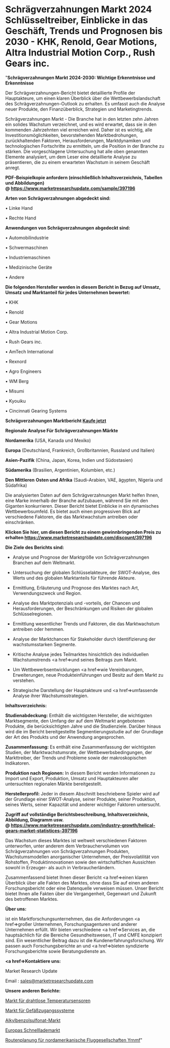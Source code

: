 # Schrägverzahnungen Markt 2024 Schlüsseltreiber, Einblicke in das Geschäft, Trends und Prognosen bis 2030 - KHK, Renold, Gear Motions, Altra Industrial Motion Corp., Rush Gears inc.

"<strong>Schrägverzahnungen Markt 2024-2030: Wichtige Erkenntnisse und Erkenntnisse</strong>

Der Schrägverzahnungen-Bericht bietet detaillierte Profile der Hauptakteure, um einen klaren Überblick über die Wettbewerbslandschaft des Schrägverzahnungen-Outlook zu erhalten. Es umfasst auch die Analyse neuer Produkte, den Finanzüberblick, Strategien und Marketingtrends.

Schrägverzahnungen Markt - Die Branche hat in den letzten zehn Jahren ein solides Wachstum verzeichnet, und es wird erwartet, dass sie in den kommenden Jahrzehnten viel erreichen wird. Daher ist es wichtig, alle Investitionsmöglichkeiten, bevorstehenden Marktbedrohungen, zurückhaltenden Faktoren, Herausforderungen, Marktdynamiken und technologischen Fortschritte zu ermitteln, um die Position in der Branche zu stärken. Die vorgeschlagene Untersuchung hat alle oben genannten Elemente analysiert, um dem Leser eine detaillierte Analyse zu präsentieren, die zu einem erwarteten Wachstum in seinem Geschäft anregt.

<strong><b>PDF-Beispielkopie anfordern (einschließlich Inhaltsverzeichnis, Tabellen und Abbildungen) @ </b></strong><strong><a href=https://www.marketresearchupdate.com/sample/397196><strong>https://www.marketresearchupdate.com/sample/397196</u></a></strong></strong>

<strong>Arten von Schrägverzahnungen abgedeckt sind:</strong>

• Linke Hand

• Rechte Hand

<strong>Anwendungen von Schrägverzahnungen abgedeckt sind:</strong>

• Automobilindustrie

• Schwermaschinen

• Industriemaschinen

• Medizinische Geräte

• Andere

<strong>Die folgenden Hersteller werden in diesem Bericht in Bezug auf Umsatz, Umsatz und Marktanteil für jedes Unternehmen bewertet:</strong>

• KHK

• Renold

• Gear Motions

• Altra Industrial Motion Corp.

• Rush Gears inc.

• AmTech International

• Rexnord

• Agro Engineers

• WM Berg

• Misumi

• Kyouiku

• Cincinnati Gearing Systems

<strong>Schrägverzahnungen Marktbericht <a href=https://www.marketresearchupdate.com/buynow/397196>Kaufe jetzt</a></strong>

<strong>Regionale Analyse Für Schrägverzahnungen Märkte</strong>

<strong>Nordamerika</strong> (USA, Kanada und Mexiko)

<strong>Europa</strong> (Deutschland, Frankreich, Großbritannien, Russland und Italien)

<strong>Asien-Pazifik</strong> (China, Japan, Korea, Indien und Südostasien)

<strong>Südamerika</strong> (Brasilien, Argentinien, Kolumbien, etc.)

<strong>Den Mittleren</strong> <strong>Osten und Afrika</strong> (Saudi-Arabien, VAE, ägypten, Nigeria und Südafrika)

Die analysierten Daten auf dem Schrägverzahnungen Markt helfen Ihnen, eine Marke innerhalb der Branche aufzubauen, während Sie mit den Giganten konkurrieren. Dieser Bericht bietet Einblicke in ein dynamisches Wettbewerbsumfeld. Es bietet auch einen progressiven Blick auf verschiedene Faktoren, die das Marktwachstum antreiben oder einschränken.

<strong>Klicken Sie hier, um diesen Bericht zu einem gewinnbringenden Preis zu erhalten
</strong><strong><a href=https://www.marketresearchupdate.com/discount/397196>https://www.marketresearchupdate.com/discount/397196</b></u></strong></a>

<strong>Die Ziele des Berichts sind:</strong>

- Analyse und Prognose der Marktgröße von Schrägverzahnungen Branchen auf dem Weltmarkt.

- Untersuchung der globalen Schlüsselakteure, der SWOT-Analyse, des Werts und des globalen Marktanteils für führende Akteure.

- Ermittlung, Erläuterung und Prognose des Marktes nach Art, Verwendungszweck und Region.

- Analyse des Marktpotenzials und -vorteils, der Chancen und Herausforderungen, der Beschränkungen und Risiken der globalen Schlüsselregionen.

- Ermittlung wesentlicher Trends und Faktoren, die das Marktwachstum antreiben oder hemmen.

- Analyse der Marktchancen für Stakeholder durch Identifizierung der wachstumsstarken Segmente.

- Kritische Analyse jedes Teilmarktes hinsichtlich des individuellen Wachstumstrends <a href=>und</a> seines Beitrags zum Markt.

- Um Wettbewerbsentwicklungen <a href=>wie</a> Vereinbarungen, Erweiterungen, neue Produkteinführungen und Besitz auf dem Markt zu verstehen.

- Strategische Darstellung der Hauptakteure und <a href=>umfas</a>sende Analyse ihrer Wachstumsstrategien.

<strong>Inhaltsverzeichnis:</strong>

<strong>Studienabdeckung:</strong> Enthält die wichtigsten Hersteller, die wichtigsten Marktsegmente, den Umfang der auf dem Weltmarkt angebotenen Produkte, die berücksichtigten Jahre und die Studienziele. Darüber hinaus wird die im Bericht bereitgestellte Segmentierungsstudie auf der Grundlage der Art des Produkts und der Anwendung angesprochen.

<strong>Zusammenfassung:</strong> Es enthält eine Zusammenfassung der wichtigsten Studien, der Marktwachstumsrate, der Wettbewerbsbedingungen, der Markttreiber, der Trends und Probleme sowie der makroskopischen Indikatoren.

<strong>Produktion nach Regionen:</strong> In diesem Bericht werden Informationen zu Import und Export, Produktion, Umsatz und Hauptakteuren aller untersuchten regionalen Märkte bereitgestellt.

<strong>Herstellerprofil:</strong> Jeder in diesem Abschnitt beschriebene Spieler wird auf der Grundlage einer SWOT-Analyse, seiner Produkte, seiner Produktion, seines Werts, seiner Kapazität und anderer wichtiger Faktoren untersucht.

<strong><b>Zugriff auf vollständige Berichtsbeschreibung, Inhaltsverzeichnis, Abbildung, Diagramm usw. @ </b></strong><strong><a href=https://www.marketresearchupdate.com/industry-growth/helical-gears-market-statistices-397196>https://www.marketresearchupdate.com/industry-growth/helical-gears-market-statistices-397196</a></strong>

Das Wachstum dieses Marktes ist weltweit verschiedenen Faktoren unterworfen, unter anderem dem Verbrauchervolumen von Schrägverzahnungen von Schrägverzahnungen Produkten, Wachstumsmodellen anorganischer Unternehmen, der Preisvolatilität von Rohstoffen, Produktinnovationen sowie den wirtschaftlichen Aussichten sowohl in Erzeuger- als auch in Verbraucherländern.

Zusammenfassend bietet Ihnen dieser Bericht <a href=>einen</a> klaren Überblick über alle Fakten des Marktes, ohne dass Sie auf einen anderen Forschungsbericht oder eine Datenquelle verweisen müssen. Unser Bericht bietet Ihnen alle Fakten über die Vergangenheit, Gegenwart und Zukunft des betroffenen Marktes.

<strong>Über uns:</strong>

 ist ein Marktforschungsunternehmen, das die Anforderungen <a href=>großer</a> Unternehmen, Forschungsagenturen und anderer Unternehmen erfüllt. Wir bieten verschiedene <a href=>Services</a> an, die hauptsächlich für die Bereiche Gesundheitswesen, IT und CMFE konzipiert sind. Ein wesentlicher Beitrag dazu ist die Kundenerfahrungsforschung. Wir passen auch Forschungsberichte an und <a href=>bieten</a> syndizierte Forschungsberichte sowie Beratungsdienste an.

<strong><a href=>Kontaktiere uns:</a></strong>

Market Research Update

Email : sales@marketresearchupdate.com

<strong>Unsere anderen Berichte:</strong>

<a href=https://www.linkedin.com/pulse/wireless-temperature-sensors-market-size-region-outlook>Markt für drahtlose Temperatursensoren</a>

<a href=https://www.linkedin.com/pulse/vascular-access-systems-market-size-share-outlook-growth>Markt für Gefäßzugangssysteme</a>

<a href=https://www.linkedin.com/pulse/alkylbenzene-sulfonate-market-size-industry>Alkylbenzolsulfonat-Markt</a>

<a href=https://www.linkedin.com/pulse/europe-fast-charging-market-2023-demand-future>Europas Schnelllademarkt</a>

<a href=https://www.linkedin.com/pulse/north-america-airline-route-planning-yrnmf/>Routenplanung für nordamerikanische Fluggesellschaften Yrnmf</a>"
